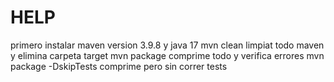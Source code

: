 # HELP
primero instalar maven version 3.9.8 y java 17
mvn clean limpiat todo maven y elimina carpeta target
mvn package comprime todo y verifica errores
mvn package -DskipTests comprime pero sin correr tests